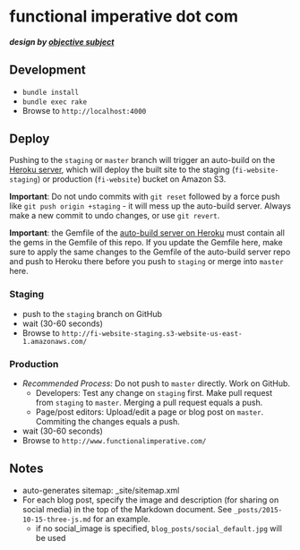 functional imperative dot com
=============
##### design by [objective subject](http://objectivesubject.com)


## Development

* `bundle install`
* `bundle exec rake`
* Browse to `http://localhost:4000`


## Deploy

Pushing to the `staging` or `master` branch will trigger an auto-build on the [Heroku server](https://github.com/tfchang/fi-website-autobuild), which will deploy the built site to the staging (`fi-website-staging`) or production (`fi-website`) bucket on Amazon S3.

**Important**: Do not undo commits with `git reset` followed by a force push like `git push origin +staging` - it will mess up the auto-build server. Always make a new commit to undo changes, or use `git revert`.

**Important**: the Gemfile of the [auto-build server on Heroku](https://github.com/tfchang/fi-website-autobuild) must contain all the gems in the Gemfile of this repo. If you update the Gemfile here, make sure to apply the same changes to the Gemfile of the auto-build server repo and push to Heroku there before you push to `staging` or merge into `master` here.


### Staging

* push to the `staging` branch on GitHub
* wait (30-60 seconds)
* Browse to `http://fi-website-staging.s3-website-us-east-1.amazonaws.com/`

### Production

* *Recommended Process:* Do not push to `master` directly. Work on GitHub.
    - Developers: Test any change on `staging` first. Make pull request from `staging` to `master`. Merging a pull request equals a push.
    - Page/post editors: Upload/edit a page or blog post on `master`. Commiting the changes equals a push.
* wait (30-60 seconds)
* Browse to `http://www.functionalimperative.com/`


## Notes

* auto-generates sitemap: _site/sitemap.xml
* For each blog post, specify the image and description (for sharing on social media) in the top of the Markdown document. See `_posts/2015-10-15-three-js.md` for an example.
    - if no social_image is specified, `blog_posts/social_default.jpg` will be used
